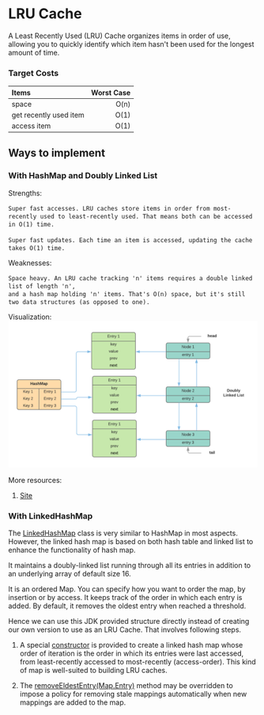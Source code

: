 # LRU Cache
A Least Recently Used (LRU) Cache organizes items in order of use, allowing you to quickly identify which item hasn't been used for the longest amount of time. 


### Target Costs

| Items        | Worst Case  |
| :------------- | -----:|
| space      | O(n) |
| get recently used item      |   O(1) |
| access item |    O(1) |


## Ways to implement

### With HashMap and Doubly Linked List

Strengths:

    Super fast accesses. LRU caches store items in order from most-recently used to least-recently used. That means both can be accessed in O(1) time.

    Super fast updates. Each time an item is accessed, updating the cache takes O(1) time.

Weaknesses:

    Space heavy. An LRU cache tracking 'n' items requires a double linked list of length 'n', 
    and a hash map holding 'n' items. That's O(n) space, but it's still two data structures (as opposed to one).

Visualization: 
![alt text](https://raw.githubusercontent.com/sujitr/tidbits/master/algorithms/src/main/resources/LRUCache.png "LRU With Hashmap & Doubly Linked List")

More resources:

1. [Site](https://www.interviewcake.com/concept/java/lru-cache)

### With LinkedHashMap

The [LinkedHashMap](https://www.baeldung.com/java-linked-hashmap) class is very similar to HashMap in most aspects. 
However, the linked hash map is based on both hash table and linked list to enhance the functionality of hash map.

It maintains a doubly-linked list running through all its entries in addition to an underlying array of default size 16.

It is an ordered Map. You can specify how you want to order the map, by insertion or by access.
It keeps track of the order in which each entry is added.
By default, it removes the oldest entry when reached a threshold.

Hence we can use this JDK provided structure directly instead of creating our own version to use as an LRU Cache.
That involves following steps.


1. A special [constructor](https://docs.oracle.com/javase/8/docs/api/java/util/LinkedHashMap.html#LinkedHashMap-int-float-boolean-) 
is provided to create a linked hash map whose order of iteration is the order in which its entries were last accessed, from least-recently accessed to most-recently (access-order). This kind of map is well-suited to building LRU caches.

2. The [removeEldestEntry(Map.Entry)](https://docs.oracle.com/javase/8/docs/api/java/util/LinkedHashMap.html#removeEldestEntry-java.util.Map.Entry-) method may be overridden to impose a policy for removing stale mappings automatically when new mappings are added to the map. 

